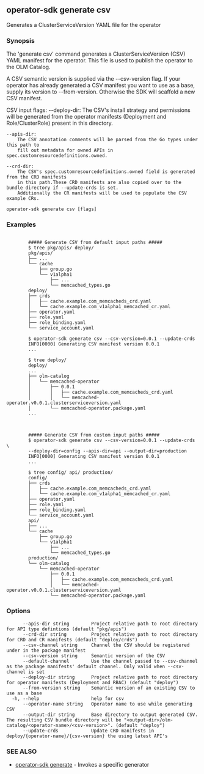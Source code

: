 ## operator-sdk generate csv

Generates a ClusterServiceVersion YAML file for the operator

### Synopsis

The 'generate csv' command generates a ClusterServiceVersion (CSV) YAML manifest
for the operator. This file is used to publish the operator to the OLM Catalog.

A CSV semantic version is supplied via the --csv-version flag. If your operator
has already generated a CSV manifest you want to use as a base, supply its
version to --from-version. Otherwise the SDK will scaffold a new CSV manifest.

CSV input flags:
	--deploy-dir:
		The CSV's install strategy and permissions will be generated from the operator manifests
		(Deployment and Role/ClusterRole) present in this directory.

	--apis-dir:
		The CSV annotation comments will be parsed from the Go types under this path to 
		fill out metadata for owned APIs in spec.customresourcedefinitions.owned.

	--crd-dir:
		The CSV's spec.customresourcedefinitions.owned field is generated from the CRD manifests
		in this path.These CRD manifests are also copied over to the bundle directory if --update-crds is set.
		Additionally the CR manifests will be used to populate the CSV example CRs.


```
operator-sdk generate csv [flags]
```

### Examples

```

		##### Generate CSV from default input paths #####
		$ tree pkg/apis/ deploy/
		pkg/apis/
		├── ...
		└── cache
			├── group.go
			└── v1alpha1
				├── ...
				└── memcached_types.go
		deploy/
		├── crds
		│   ├── cache.example.com_memcacheds_crd.yaml
		│   └── cache.example.com_v1alpha1_memcached_cr.yaml
		├── operator.yaml
		├── role.yaml
		├── role_binding.yaml
		└── service_account.yaml

		$ operator-sdk generate csv --csv-version=0.0.1 --update-crds
		INFO[0000] Generating CSV manifest version 0.0.1
		...

		$ tree deploy/
		deploy/
		...
		├── olm-catalog
		│   └── memcached-operator
		│       ├── 0.0.1
		│       │   ├── cache.example.com_memcacheds_crd.yaml
		│       │   └── memcached-operator.v0.0.1.clusterserviceversion.yaml
		│       └── memcached-operator.package.yaml
		...



		##### Generate CSV from custom input paths #####
		$ operator-sdk generate csv --csv-version=0.0.1 --update-crds \
		--deploy-dir=config --apis-dir=api --output-dir=production
		INFO[0000] Generating CSV manifest version 0.0.1
		...

		$ tree config/ api/ production/
		config/
		├── crds
		│   ├── cache.example.com_memcacheds_crd.yaml
		│   └── cache.example.com_v1alpha1_memcached_cr.yaml
		├── operator.yaml
		├── role.yaml
		├── role_binding.yaml
		└── service_account.yaml
		api/
		├── ...
		└── cache
			├── group.go
			└── v1alpha1
				├── ...
				└── memcached_types.go
		production/
		└── olm-catalog
			└── memcached-operator
				├── 0.0.1
				│   ├── cache.example.com_memcacheds_crd.yaml
				│   └── memcached-operator.v0.0.1.clusterserviceversion.yaml
				└── memcached-operator.package.yaml

```

### Options

```
      --apis-dir string        Project relative path to root directory for API type defintions (default "pkg/apis")
      --crd-dir string         Project relative path to root directory for CRD and CR manifests (default "deploy/crds")
      --csv-channel string     Channel the CSV should be registered under in the package manifest
      --csv-version string     Semantic version of the CSV
      --default-channel        Use the channel passed to --csv-channel as the package manifests' default channel. Only valid when --csv-channel is set
      --deploy-dir string      Project relative path to root directory for operator manifests (Deployment and RBAC) (default "deploy")
      --from-version string    Semantic version of an existing CSV to use as a base
  -h, --help                   help for csv
      --operator-name string   Operator name to use while generating CSV
      --output-dir string      Base directory to output generated CSV. The resulting CSV bundle directory will be "<output-dir>/olm-catalog/<operator-name>/<csv-version>". (default "deploy")
      --update-crds            Update CRD manifests in deploy/{operator-name}/{csv-version} the using latest API's
```

### SEE ALSO

* [operator-sdk generate](operator-sdk_generate.md)	 - Invokes a specific generator

